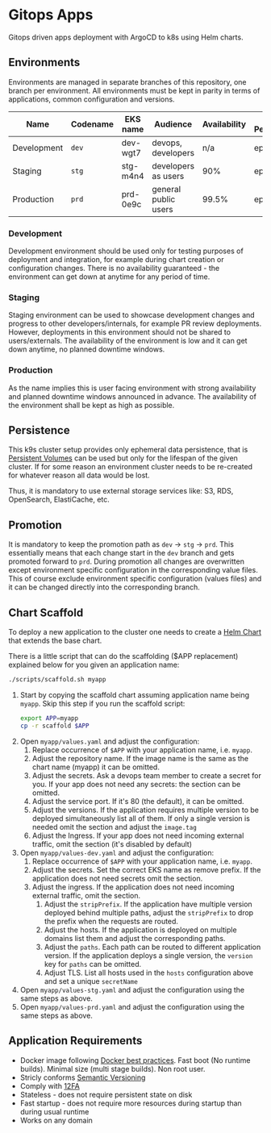 # Gitops Apps

Gitops driven apps deployment with ArgoCD to k8s using Helm charts.

## Environments

Environments are managed in separate branches of this repository, one branch per environment.
All environments must be kept in parity in terms of applications, common configuration and versions.

| Name          | Codename  | EKS name    | Audience              | Availability  | Data Persistence | Data Backups     |
| ------------- | --------- | ----------- | -------------         | ------------- | ---------------- | ---------------- |
| Development   | `dev`     | dev-wgt7    | devops, developers    | n/a           | ephemeral        | no               |
| Staging       | `stg`     | stg-m4n4    | developers as users   | 90%           | ephemeral        | no               |
| Production    | `prd`     | prd-0e9c    | general public users  | 99.5%         | ephemeral        | yes (TBD policy) |

### Development

Development environment should be used only for testing purposes of deployment and integration, for example during chart creation or configuration changes. There is no availability guaranteed - the environment can get down at anytime for any period of time.

### Staging

Staging environment can be used to showcase development changes and progress to other developers/internals, for example PR review deployments. However, deployments in this environment should not be shared to users/externals. The availability of the environment is low and it can get down anytime, no planned downtime windows.


### Production

As the name implies this is user facing environment with strong availability and planned downtime windows announced in advance.
The availability of the environment shall be kept as high as possible.

## Persistence

This k9s cluster setup provides only ephemeral data persistence, that is [Persistent Volumes](https://kubernetes.io/docs/concepts/storage/persistent-volumes/) can be used but only for the lifespan of the given cluster. If for some reason an environment cluster needs to be re-created for whatever reason all data would be lost.

Thus, it is mandatory to use external storage services like: S3, RDS, OpenSearch, ElastiCache, etc.

## Promotion

It is mandatory to keep the promotion path as `dev` -> `stg` -> `prd`.
This essentially means that each change start in the `dev` branch and gets promoted forward to `prd`.
During promotion all changes are overwritten except environment specific configuration in the corresponding value files.
This of course exclude environment specific configuration (values files) and it can be changed directly into the corresponding branch.

## Chart Scaffold

To deploy a new application to the cluster one needs to create a [Helm Chart](https://helm.sh/docs/topics/charts/) that extends the base chart.

There is a little script that can do the scaffolding ($APP replacement) explained below for you given an application name:
```bash
./scripts/scaffold.sh myapp
```

1. Start by copying the scaffold chart assuming application name being `myapp`. Skip this step if you run the scaffold script:
    ```bash
    export APP=myapp
    cp -r scaffold $APP
    ```
1. Open `myapp/values.yaml` and adjust the configuration:
    1. Replace occurrence of `$APP` with your application name, i.e. `myapp`.
    1. Adjust the repository name. If the image name is the same as the chart name (myapp) it can be omitted.
    1. Adjust the secrets. Ask a devops team member to create a secret for you. If your app does not need any secrets: the section can be omitted.
    1. Adjust the service port. If it's 80 (the default), it can be omitted.
    1. Adjust the versions. If the application requires multiple version to be deployed simultaneously list all of them. If only a single version is needed omit the section and adjust the `image.tag`
    1. Adjust the Ingress. If your app does not need incoming external traffic, omit the section (it's disabled by default)
1. Open `myapp/values-dev.yaml` and adjust the configuration:
    1. Replace occurrence of `$APP` with your application name, i.e. `myapp`.
    1. Adjust the secrets. Set the correct EKS name as remove prefix. If the application does not need secrets omit the section.
    1. Adjust the ingress. If the application does not need incoming external traffic, omit the section.
        1. Adjust the `stripPrefix`. If the application have multiple version deployed behind multiple paths, adjust the `stripPrefix` to drop the prefix when the requests are routed.
        1. Adjust the hosts. If the application is deployed on multiple domains list them and adjust the corresponding paths.
        1. Adjust the `paths`. Each path can be routed to different application version. If the application deploys a single version, the `version` key for `paths` can be omitted.
        1. Adjust TLS. List all hosts used in the `hosts` configuration above and set a unique `secretName`
1. Open `myapp/values-stg.yaml` and adjust the configuration using the same steps as above.
1. Open `myapp/values-prd.yaml` and adjust the configuration using the same steps as above.

## Application Requirements

- Docker image following [Docker best practices](https://docs.docker.com/build/building/best-practices/). Fast boot (No runtime builds). Minimal size (multi stage builds). Non root user.
- Stricly conforms [Semantic Versioning](https://semver.org)
- Comply with [12FA](https://12factor.net)
- Stateless - does not require persistent state on disk
- Fast startup - does not require more resources during startup than during usual runtime
- Works on any domain
